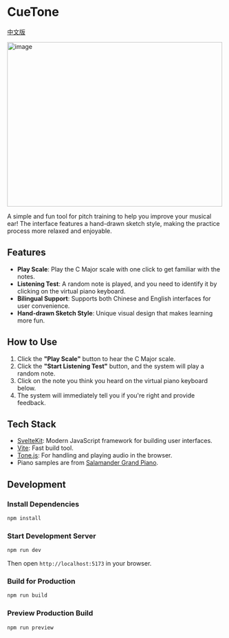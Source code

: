 # CueTone

[中文版](./README_CN.md)

<img width="500" height="382" alt="image" src="https://github.com/user-attachments/assets/c2c14dbf-1ba2-49db-9133-dd59e6b87e99" />

A simple and fun tool for pitch training to help you improve your musical ear! The interface features a hand-drawn sketch style, making the practice process more relaxed and enjoyable.

## Features

- **Play Scale**: Play the C Major scale with one click to get familiar with the notes.
- **Listening Test**: A random note is played, and you need to identify it by clicking on the virtual piano keyboard.
- **Bilingual Support**: Supports both Chinese and English interfaces for user convenience.
- **Hand-drawn Sketch Style**: Unique visual design that makes learning more fun.

## How to Use

1. Click the **"Play Scale"** button to hear the C Major scale.
2. Click the **"Start Listening Test"** button, and the system will play a random note.
3. Click on the note you think you heard on the virtual piano keyboard below.
4. The system will immediately tell you if you're right and provide feedback.

## Tech Stack

- [SvelteKit](https://kit.svelte.dev/): Modern JavaScript framework for building user interfaces.
- [Vite](https://vitejs.dev/): Fast build tool.
- [Tone.js](https://tonejs.github.io/): For handling and playing audio in the browser.
- Piano samples are from [Salamander Grand Piano](https://archive.org/details/SalamanderGrandPianoV3).

## Development

### Install Dependencies

```bash
npm install
```

### Start Development Server

```bash
npm run dev
```

Then open `http://localhost:5173` in your browser.

### Build for Production

```bash
npm run build
```

### Preview Production Build

```bash
npm run preview
```
